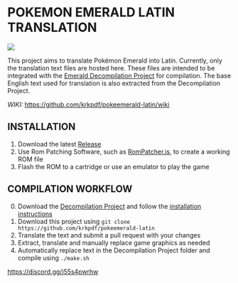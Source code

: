 # POKEMON EMERALD LATIN TRANSLATION

![](header.png)

This project aims to translate Pokémon Emerald into Latin. 
Currently, only the translation text files are hosted here. 
These files are intended to be integrated with the [Emerald Decompilation Project](https://github.com/pret/pokeemerald) for compilation. 
The base English text used for translation is also extracted from the Decompilation Project.

*WIKI:* https://github.com/krkpdf/pokeemerald-latin/wiki

## INSTALLATION
1. Download the latest [Release](https://github.com/krkpdf/pokeemerald-latin/releases)
2. Use Rom Patching Software, such as [RomPatcher.js](https://www.marcrobledo.com/RomPatcher.js/), to create a working ROM file
3. Flash the ROM to a cartridge or use an emulator to play the game

## COMPILATION WORKFLOW
0. Download the [Decompilation Project](https://github.com/pret/pokeemerald) and follow the [installation instructions](https://github.com/pret/pokeemerald/blob/master/INSTALL.md) 
1. Download this project using `git clone https://github.com/krkpdf/pokeemerald-latin`
2. Translate the text and submit a pull request with your changes
3. Extract, translate and manually replace game graphics as needed
4. Automatically replace text in the Decompilation Project folder and compile using `./make.sh` 


https://discord.gg/j55s4pwrhw
